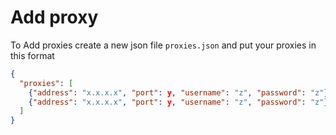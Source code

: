 # Add proxy

To Add proxies create a new json file `proxies.json` and put your proxies in this format
```json
{
  "proxies": [
    {"address": "x.x.x.x", "port": y, "username": "z", "password": "z"},
    {"address": "x.x.x.x", "port": y, "username": "z", "password": "z"},
  ]
}
```